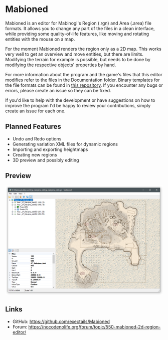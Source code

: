 Mabioned
=============================================================================

Mabioned is an editor for Mabinogi's Region (.rgn) and Area (.area) file
formats. It allows you to change any part of the files in a clean
interface, while providing some quality-of-life features, like moving
and rotating entities with the mouse on a map.

For the moment Mabioned renders the region only as a 2D map. This works
very well to get an overview and move entities, but there are limits.
Modifying the terrain for example is possible, but needs to be done
by modifying the respective objects' properties by hand.

For more information about the program and the game's files that this editor
modifies refer to the files in the Documentation folder. Binary templates
for the file formats can be found in [this repository](https://github.com/exectails/MabinogiFileFormats).
If you encounter any bugs or errors, please create an issue so they
can be fixed.

If you'd like to help with the development or have suggestions on how
to improve the program I'd be happy to review your contributions,
simply create an issue for each one.

Planned Features
-----------------------------------------------------------------------------

- Undo and Redo options
- Generating variation XML files for dynamic regions
- Importing and exporting heightmaps
- Creating new regions
- 3D preview and possibly editing

Preview
-----------------------------------------------------------------------------

![](preview.png)

Links
-----------------------------------------------------------------------------

- GitHub: https://github.com/exectails/Mabioned
- Forum: https://nocodenolife.org/forum/topic/550-mabioned-2d-region-editor/

